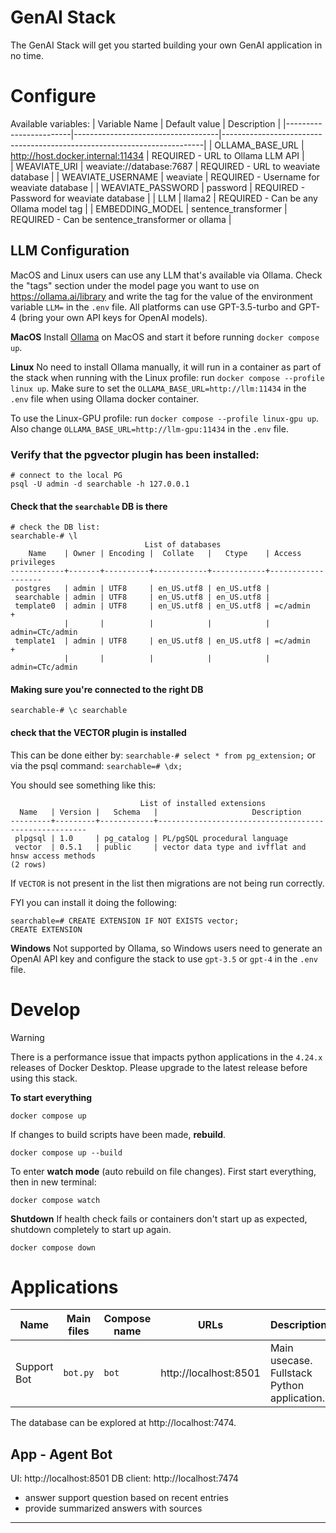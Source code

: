 # GenAI Stack
The GenAI Stack will get you started building your own GenAI application in no time.

# Configure

Available variables:
| Variable Name          | Default value                      | Description                                                             |
|------------------------|------------------------------------|-------------------------------------------------------------------------|
| OLLAMA_BASE_URL        | http://host.docker.internal:11434  | REQUIRED - URL to Ollama LLM API                                        |   
| WEAVIATE_URI           | weaviate://database:7687           | REQUIRED - URL to weaviate database                                     |
| WEAVIATE_USERNAME      | weaviate                           | REQUIRED - Username for weaviate database                               |
| WEAVIATE_PASSWORD      | password                           | REQUIRED - Password for weaviate database                               |
| LLM                    | llama2                             | REQUIRED - Can be any Ollama model tag                                  |
| EMBEDDING_MODEL        | sentence_transformer               | REQUIRED - Can be sentence_transformer or ollama                        |

## LLM Configuration
MacOS and Linux users can use any LLM that's available via Ollama. Check the "tags" section under the model page you want to use on https://ollama.ai/library and write the tag for the value of the environment variable `LLM=` in the `.env` file.
All platforms can use GPT-3.5-turbo and GPT-4 (bring your own API keys for OpenAI models).

**MacOS**
Install [Ollama](https://ollama.ai) on MacOS and start it before running `docker compose up`.

**Linux**
No need to install Ollama manually, it will run in a container as
part of the stack when running with the Linux profile: run `docker compose --profile linux up`.
Make sure to set the `OLLAMA_BASE_URL=http://llm:11434` in the `.env` file when using Ollama docker container.

To use the Linux-GPU profile: run `docker compose --profile linux-gpu up`. Also change `OLLAMA_BASE_URL=http://llm-gpu:11434` in the `.env` file.

### Verify that the pgvector plugin has been installed:
```
# connect to the local PG 
psql -U admin -d searchable -h 127.0.0.1
```

#### Check that the `searchable` DB is there
``` 
# check the DB list:
searchable-# \l
                              List of databases
    Name    | Owner | Encoding |  Collate   |   Ctype    | Access privileges 
------------+-------+----------+------------+------------+-------------------
 postgres   | admin | UTF8     | en_US.utf8 | en_US.utf8 | 
 searchable | admin | UTF8     | en_US.utf8 | en_US.utf8 | 
 template0  | admin | UTF8     | en_US.utf8 | en_US.utf8 | =c/admin         +
            |       |          |            |            | admin=CTc/admin
 template1  | admin | UTF8     | en_US.utf8 | en_US.utf8 | =c/admin         +
            |       |          |            |            | admin=CTc/admin
```

#### Making sure you're connected to the right DB
```
searchable-# \c searchable
```
#### check that the VECTOR plugin is installed
This can be done either by:
 `searchable-# select * from pg_extension;`
or via the psql command: 
 `searchable=# \dx;`

You should see something like this:

```
                             List of installed extensions
  Name   | Version |   Schema   |                     Description                      
---------+---------+------------+------------------------------------------------------
 plpgsql | 1.0     | pg_catalog | PL/pgSQL procedural language
 vector  | 0.5.1   | public     | vector data type and ivfflat and hnsw access methods
(2 rows)
```

If `VECTOR` is not present in the list then migrations are not being run correctly.

FYI you can install it doing the following:

```
searchable=# CREATE EXTENSION IF NOT EXISTS vector;
CREATE EXTENSION
```


**Windows**
Not supported by Ollama, so Windows users need to generate an OpenAI API key and configure the stack to use `gpt-3.5` or `gpt-4` in the `.env` file.
# Develop

> [!WARNING]
> There is a performance issue that impacts python applications in the `4.24.x` releases of Docker Desktop. Please upgrade to the latest release before using this stack.

**To start everything**
```
docker compose up
```
If changes to build scripts have been made, **rebuild**.
```
docker compose up --build
```

To enter **watch mode** (auto rebuild on file changes).
First start everything, then in new terminal:
```
docker compose watch
```

**Shutdown**
If health check fails or containers don't start up as expected, shutdown
completely to start up again.
```
docker compose down
```

# Applications

| Name | Main files | Compose name | URLs | Description |
|---|---|---|---|---|
| Support Bot | `bot.py` | `bot` | http://localhost:8501 | Main usecase. Fullstack Python application. |

The database can be explored at http://localhost:7474.

## App - Agent Bot

UI: http://localhost:8501
DB client: http://localhost:7474

- answer support question based on recent entries
- provide summarized answers with sources

---